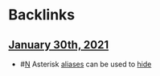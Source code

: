 
# Backlinks
## [January 30th, 2021](<January 30th, 2021.md>)
- #[N](<N.md>) Asterisk [aliases](<aliases.md>) can be used to [hide](<hide.md>)


